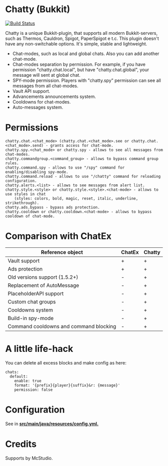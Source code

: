 
# Chatty (Bukkit)
[![Build Status](https://ci.minemoon.ru/job/chatty/badge/icon)](https://ci.minemoon.ru/job/chatty/)

Chatty is a unique Bukkit-plugin, that supports all modern Bukkit-servers, such as Thermos, Cauldron, Spigot, PaperSpigot e t.c. This plugin doesn't have any non-switchable options. It's simple, stable and lightweight.

  - Chat-modes, such as local and global chats. Also you can add another chat-mode.
  - Chat-modes separation by permission. For example, if you have permission "chatty.chat.local", but have "chatty.chat.global", your message will sent at global chat.
  - SPY-mode permission. Players with "chatty.spy" permission can see all messages from all chat-modes.
  - Vault API support.
  - Advancements announcements system.
  - Cooldowns for chat-modes.
  - Auto-messages system.
  
# Permissions
    chatty.chat.<chat_mode> (chatty.chat.<chat_mode>.see or chatty.chat.<chat_mode>.send) - grants access for chat-mode.
    chatty.spy.<chat_mode> or chatty.spy - allows to see all messages from chat-modes.
    chatty.commandgroup.<command_group> - allows to bypass command group rules.
    chatty.command.spy - allows to use "/spy" command for enabling/disabling spy-mode.
    chatty.command.reload - allows to use "/chatty" command for reloading configuration.
    chatty.alerts.<list> - allows to see messages from alert list.
    chatty.style.<style> or chatty.style.<style>.<chat-mode> - allows to use styles in chat
        (styles: colors, bold, magic, reset, italic, underline, strikethrough).
    chatty.ads.bypass - bypass ads protection.
    chatty.cooldown or chatty.cooldown.<chat-mode> - allows to bypass cooldown of chat-mode.
    
# Comparison with ChatEx
Reference object | ChatEx | Chatty
--- | --- | ---
Vault support | + | +
Ads protection | + | +
Old versions support (1.5.2+) | - | +
Replacement of AutoMessage | - | +
PlaceholderAPI support | - | +
Custom chat groups | - | +
Cooldowns system | - | +
Build-in spy-mode | - | +
Command cooldowns and command blocking | - | +
    
# A little life-hack
You can delete all excess blocks and make config as here:

    chats:
      default:
        enable: true
        format: '{prefix}{player}{suffix}&r: {message}'
        permission: false

# Configuration
See in <b><u>src/main/java/resources/config.yml.</u></b>

# Credits
Supports by McStudio.
